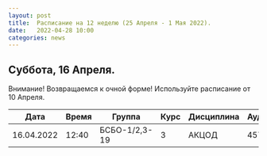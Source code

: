 ```yaml
---
layout: post
title:  Расписание на 12 неделю (25 Апреля - 1 Мая 2022).
date:   2022-04-28 10:00
categories: news
---
```



## Суббота, 16 Апреля.
Внимание! Возвращаемся к очной форме! Используйте расписание от 10 Апреля.

| Дата          | Время   | Группа               | Курс | Дисциплина  | Аудитория | Материалы |
| ------------- | ------- | -------------------- | ---- | ----------- | --------- | --------- |
|16.04.2022     |12:40    |БСБО-1/2,3-19         |3     |АКЦОД        | 457       |           |


